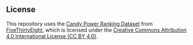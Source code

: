 ## License

This repository uses the [Candy Power Ranking Dataset](https://github.com/fivethirtyeight/data/tree/master/candy-power-ranking) from [FiveThirtyEight](https://fivethirtyeight.com/), which is licensed under the [Creative Commons Attribution 4.0 International License (CC BY 4.0)](https://creativecommons.org/licenses/by/4.0/).
